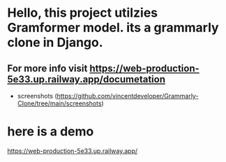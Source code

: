 # Hello, this project utilzies Gramformer model. its a grammarly clone in Django.

## For more info visit https://web-production-5e33.up.railway.app/documetation

- screenshots
(https://github.com/vincentdeveloper/Grammarly-Clone/tree/main/screenshots)


# here is a demo
https://web-production-5e33.up.railway.app/
